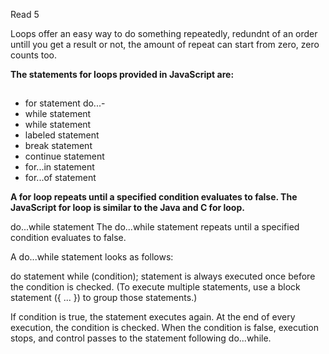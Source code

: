 Read 5

Loops offer an easy way to do something repeatedly, redundnt of an order untill you get a result or not, the amount of repeat can start from zero, zero counts too.

**The statements for loops provided in JavaScript are:**
##

* for statement do...-
* while statement
* while statement
* labeled statement
* break statement
* continue statement
* for...in statement
* for...of statement

**A for loop repeats until a specified condition evaluates to false. The JavaScript for loop is similar to the Java and C for loop.**

do...while statement
The do...while statement repeats until a specified condition evaluates to false.

A do...while statement looks as follows:

do
  statement
while (condition);
statement is always executed once before the condition is checked. (To execute multiple statements, use a block statement ({ ... }) to group those statements.)

If condition is true, the statement executes again. At the end of every execution, the condition is checked. When the condition is false, execution stops, and control passes to the statement following do...while.
